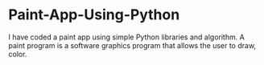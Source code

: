 # Paint-App-Using-Python
I have coded a paint app using simple Python libraries and algorithm.
A paint program is a software graphics program that allows the user to draw, color.
